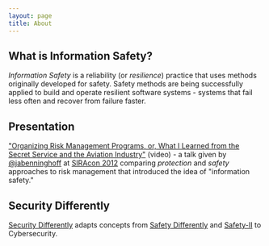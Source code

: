 ```yaml
---
layout: page
title: About
---
```

## What is Information Safety?

*Information Safety* is a reliability (or *resilience*) practice that uses methods originally developed for safety. Safety methods are being successfully applied to build and operate resilient software systems - systems that fail less often and recover from failure faster.

## Presentation

["Organizing Risk Management Programs, or, What I Learned from the Secret Service and the Aviation Industry"](https://vimeo.com/44519848) (video) - a talk given by [@jabenninghoff](https://github.com/jabenninghoff) at [SIRAcon 2012](https://vimeo.com/societyinforisk) comparing *protection* and *safety* approaches to risk management that introduced the idea of "information safety."

## Security Differently

[Security Differently](/security-differently/) adapts concepts from [Safety Differently](https://www.google.com/books/edition/Safety_Differently/KGDiEAAAQBAJ?hl=en) and [Safety-II](https://www.england.nhs.uk/signuptosafety/wp-content/uploads/sites/16/2015/10/safety-1-safety-2-whte-papr.pdf) to Cybersecurity.
